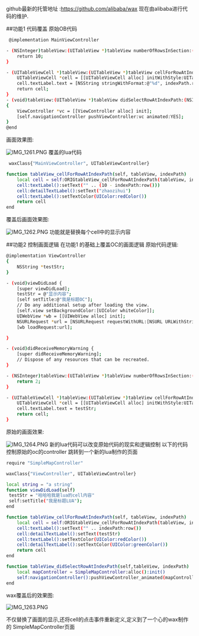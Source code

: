 github最新的托管地址 :https://github.com/alibaba/wax
现在由alibaba进行代码的维护.

##功能1 代码覆盖
 原始OB代码
```sh
 @implementation MainViewController

- (NSInteger)tableView:(UITableView *)tableView numberOfRowsInSection:(NSInteger)section {
    return 10;
}

- (UITableViewCell *)tableView:(UITableView *)tableView cellForRowAtIndexPath:(NSIndexPath *)indexPath {
    UITableViewCell *cell = [[UITableViewCell alloc] initWithStyle:UITableViewCellStyleSubtitle reuseIdentifier:@"Cell"];
    cell.textLabel.text = [NSString stringWithFormat:@"%d", indexPath.row + 1];
    return cell;
}
- (void)tableView:(UITableView *)tableView didSelectRowAtIndexPath:(NSIndexPath *)indexPath
{
    ViewController *vc = [[ViewController alloc] init];
    [self.navigationController pushViewController:vc animated:YES];
}
@end
```
画面效果图:

![IMG_1261.PNG](http://upload-images.jianshu.io/upload_images/1185668-9b1ad36252699a58.PNG?imageMogr2/auto-orient/strip%7CimageView2/2/w/320)
覆盖的lua代码
```sh
 waxClass{"MainViewController", UITableViewController}

function tableView_cellForRowAtIndexPath(self, tableView, indexPath)
	local cell = self:ORIGtableView_cellForRowAtIndexPath(tableView, indexPath)
	cell:textLabel():setText("" .. (10 - indexPath:row()))
	cell:detailTextLabel():setText("zhaozihui")
	cell:textLabel():setTextColor(UIColor:redColor())
	return cell
end
```
覆盖后画面效果图:

![IMG_1262.PNG](http://upload-images.jianshu.io/upload_images/1185668-b1a8cd321b204aa8.PNG?imageMogr2/auto-orient/strip%7CimageView2/2/w/320)
功能就是替换每个cell中的显示内容


##功能2 控制画面逻辑
在功能1 的基础上覆盖OC的画面逻辑
原始代码逻辑:

```sh
@implementation ViewController
{
    NSString *testStr;
}

- (void)viewDidLoad {
    [super viewDidLoad];
    testStr = @"显示内容";
    [self setTitle:@"我是标题OC"];
    // Do any additional setup after loading the view.
    [self.view setBackgroundColor:[UIColor whiteColor]];
    UIWebView *wb = [[UIWebView alloc] init];
    NSURLRequest *url = [NSURLRequest requestWithURL:[NSURL URLWithString:@""]];
    [wb loadRequest:url];

}

- (void)didReceiveMemoryWarning {
    [super didReceiveMemoryWarning];
    // Dispose of any resources that can be recreated.
}

- (NSInteger)tableView:(UITableView *)tableView numberOfRowsInSection:(NSInteger)section {
    return 2;
}

- (UITableViewCell *)tableView:(UITableView *)tableView cellForRowAtIndexPath:(NSIndexPath *)indexPath {
    UITableViewCell *cell = [[UITableViewCell alloc] initWithStyle:UITableViewCellStyleSubtitle reuseIdentifier:@"Cell"];
    cell.textLabel.text = testStr;
    return cell;
}
```
原始的画面效果:

![IMG_1264.PNG](http://upload-images.jianshu.io/upload_images/1185668-1944eec44c45bf5a.PNG?imageMogr2/auto-orient/strip%7CimageView2/2/w/320)
新的lua代码可以改变原始代码的现实和逻辑控制
以下的代码控制原始的oc的controller 跳转到一个新的lua制作的页面
```sh
require "SimpleMapController"

waxClass{"ViewController", UITableViewController}

local string = "a string"
function viewDidLoad(self)
 testStr = "哈哈哈我是lua的cell内容"
 self:setTitle("我是标题LUA");
end

function tableView_cellForRowAtIndexPath(self, tableView, indexPath)
	local cell = self:ORIGtableView_cellForRowAtIndexPath(tableView, indexPath)
	cell:textLabel():setText("" .. indexPath:row())
	cell:detailTextLabel():setText(testStr)
	cell:textLabel():setTextColor(UIColor:redColor())
	cell:detailTextLabel():setTextColor(UIColor:greenColor())
	return cell
end

function tableView_didSelectRowAtIndexPath(self,tableView, indexPath)
  	local mapController = SimpleMapController:alloc():init()
  	self:navigationController():pushViewController_animated(mapController, true)
end

```
wax覆盖后的效果图:

![IMG_1263.PNG](http://upload-images.jianshu.io/upload_images/1185668-c33954d87a3fd79e.PNG?imageMogr2/auto-orient/strip%7CimageView2/2/w/320)

不仅替换了画面的显示,还将cell的点击事件重新定义,定义到了一个心的wax制作的 SimpleMapController页面